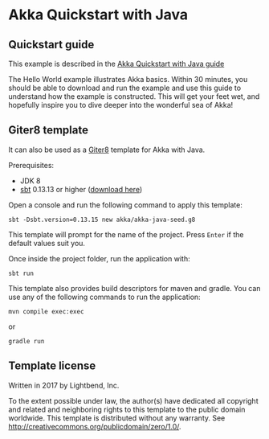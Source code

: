 # Akka Quickstart with Java

## Quickstart guide

This example is described in the [Akka Quickstart with Java guide](http://developer.lightbend.com/guides/akka-quickstart-java/)

The Hello World example illustrates Akka basics. Within 30 minutes, you should be able to download and run the example and use this guide to understand how the example is constructed. This will get your feet wet, and hopefully inspire you to dive deeper into the wonderful sea of Akka!

## Giter8 template

It can also be used as a [Giter8][g8] template for Akka with Java.

Prerequisites:
- JDK 8
- [sbt][sbt] 0.13.13 or higher ([download here][sbt_download])

Open a console and run the following command to apply this template:
 ```
sbt -Dsbt.version=0.13.15 new akka/akka-java-seed.g8
 ```

This template will prompt for the name of the project. Press `Enter` if the default values suit you.

Once inside the project folder, run the application with:
```
sbt run
```

This template also provides build descriptors for maven and gradle. You can use any of the following commands to run 
the application:
```
mvn compile exec:exec
```
or
```
gradle run
```

## Template license

Written in 2017 by Lightbend, Inc.

To the extent possible under law, the author(s) have dedicated all copyright and related
and neighboring rights to this template to the public domain worldwide.
This template is distributed without any warranty. See <http://creativecommons.org/publicdomain/zero/1.0/>.

[g8]: http://www.foundweekends.org/giter8/
[sbt]: http://www.scala-sbt.org/
[sbt_download]: http://www.scala-sbt.org/download.html